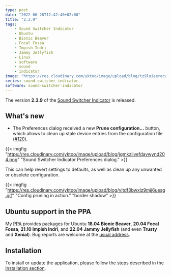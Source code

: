 ```yaml
---
type: post
date: "2022-06-28T12:42:40+02:00"
title: "2.3.9"
tags:
    - Sound Switcher Indicator
    - Ubuntu
    - Bionic Beaver
    - Focal Fossa
    - Impish Indri
    - Jammy Jellyfish
    - Linux
    - software
    - sound
    - indicator
image: "https://res.cloudinary.com/yktoo/image/upload/blog/tz9luieerecw7gkumsoi.png"
series: sound-switcher-indicator
software: sound-switcher-indicator
---
```


The version **2.3.9** of the [Sound Switcher Indicator](/software/sound-switcher-indicator) is released.

<!--more-->

## What's new

* The Preferences dialog received a new **Prune configuration…** button, which allows to clean up stale device entries from the configuration file ([#120](https://github.com/yktoo/indicator-sound-switcher/issues/120)).

{{< imgfig "https://res.cloudinary.com/yktoo/image/upload/blog/jgmkziivefdavwynd204.png" "Sound Switcher Indicator Preferences dialog." >}}

This can help revert settings to defaults, as well as clean up any unwanted or obsolete configuration.

{{< imgfig "https://res.cloudinary.com/yktoo/image/upload/blog/vltdf3bwxlz9mjj6uesg.gif" "Config pruning in action." "border shadow" >}}

## Ubuntu support in the PPA

My [PPA](https://launchpad.net/~yktooo/+archive/ubuntu/ppa) provides packages for Ubuntu **18.04 Bionic Beaver**, **20.04 Focal Fossa**, **21.10 Impish Indri**, and **22.04 Jammy Jellyfish** (and even **Trusty** and **Xenial**). Bug reports are welcome at the [usual address](https://github.com/yktoo/indicator-sound-switcher/issues/).

## Installation

To install or update the application, please follow the steps described in the [Installation section](/software/sound-switcher-indicator#installation).
